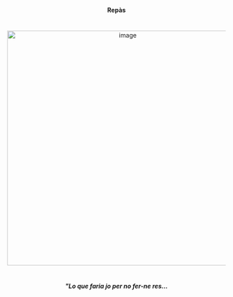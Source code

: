 <p align="center">  
  <strong>Repàs</strong>   
</p>   

#  

<p align="center">
  <img width="540" height="540" alt="image" src="https://github.com/user-attachments/assets/432469b5-369c-41a8-b6ac-73ab6e4fd47b" />
</p>

#    
<p align="center">   
  <strong><i>"Lo que faria jo per no fer-ne res...</i></strong>      
</p>

#   


